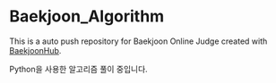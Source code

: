 # Baekjoon_Algorithm
This is a auto push repository for Baekjoon Online Judge created with [BaekjoonHub](https://github.com/BaekjoonHub/BaekjoonHub).

Python을 사용한 알고리즘 풀이 중입니다.

